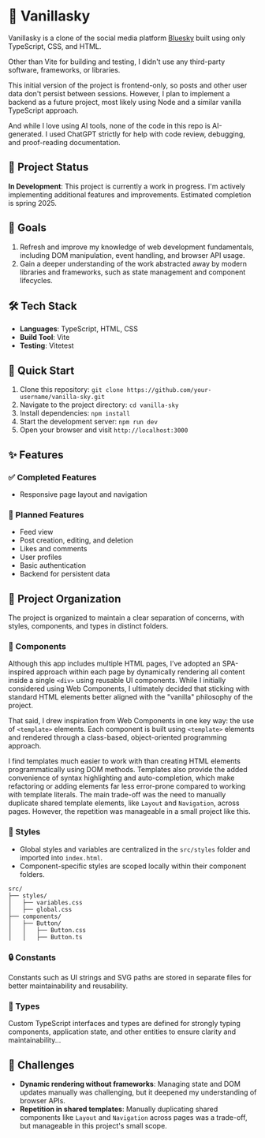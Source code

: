 # 🍦 Vanillasky

Vanillasky is a clone of the social media platform [Bluesky](https://bsky.app/) built using only TypeScript, CSS, and HTML.

Other than Vite for building and testing, I didn't use any third-party software, frameworks, or libraries.

This initial version of the project is frontend-only, so posts and other user data don't persist between sessions. However, I plan to implement a backend as a future project, most likely using Node and a similar vanilla TypeScript approach.

And while I love using AI tools, none of the code in this repo is AI-generated. I used ChatGPT strictly for help with code review, debugging, and proof-reading documentation.

## 📌 Project Status

**In Development**: This project is currently a work in progress. I'm actively implementing additional features and improvements. Estimated completion is spring 2025.

## 🎯 Goals

1. Refresh and improve my knowledge of web development fundamentals, including DOM manipulation, event handling, and browser API usage.
2. Gain a deeper understanding of the work abstracted away by modern libraries and frameworks, such as state management and component lifecycles.

## 🛠️ Tech Stack

- **Languages**: TypeScript, HTML, CSS
- **Build Tool**: Vite
- **Testing**: Vitetest

## 🚀 Quick Start

1. Clone this repository: `git clone https://github.com/your-username/vanilla-sky.git`
2. Navigate to the project directory: `cd vanilla-sky`
3. Install dependencies: `npm install`
4. Start the development server: `npm run dev`
5. Open your browser and visit `http://localhost:3000`

## ✨ Features

### ✅ Completed Features

- Responsive page layout and navigation

### 🌟 Planned Features

- Feed view
- Post creation, editing, and deletion
- Likes and comments
- User profiles
- Basic authentication
- Backend for persistent data

## 📁 Project Organization

The project is organized to maintain a clear separation of concerns, with styles, components, and types in distinct folders.

### 🧩 Components

Although this app includes multiple HTML pages, I’ve adopted an SPA-inspired approach within each page by dynamically rendering all content inside a single `<div>` using reusable UI components. While I initially considered using Web Components, I ultimately decided that sticking with standard HTML elements better aligned with the "vanilla" philosophy of the project.

That said, I drew inspiration from Web Components in one key way: the use of `<template>` elements. Each component is built using `<template>` elements and rendered through a class-based, object-oriented programming approach.

I find templates much easier to work with than creating HTML elements programmatically using DOM methods. Templates also provide the added convenience of syntax highlighting and auto-completion, which make refactoring or adding elements far less error-prone compared to working with template literals. The main trade-off was the need to manually duplicate shared template elements, like `Layout` and `Navigation`, across pages. However, the repetition was manageable in a small project like this.

### 💅 Styles

- Global styles and variables are centralized in the `src/styles` folder and imported into `index.html`.
- Component-specific styles are scoped locally within their component folders.

```
src/
├── styles/
│   ├── variables.css
│   ├── global.css
├── components/
│   ├── Button/
│   │   ├── Button.css
│   │   ├── Button.ts
```

### 🔒 Constants

Constants such as UI strings and SVG paths are stored in separate files for better maintainability and reusability.

### 📐 Types

Custom TypeScript interfaces and types are defined for strongly typing components, application state, and other entities to ensure clarity and maintainability...

## 🤔 Challenges

- **Dynamic rendering without frameworks**: Managing state and DOM updates manually was challenging, but it deepened my understanding of browser APIs.
- **Repetition in shared templates**: Manually duplicating shared components like `Layout` and `Navigation` across pages was a trade-off, but manageable in this project's small scope.

<!-- ## 📷 Demo

Coming soon

## ♿ Accessibility

- Keyboard-friendly navigation is being implemented.
- ARIA roles are planned to improve compatibility with screen readers. -->
